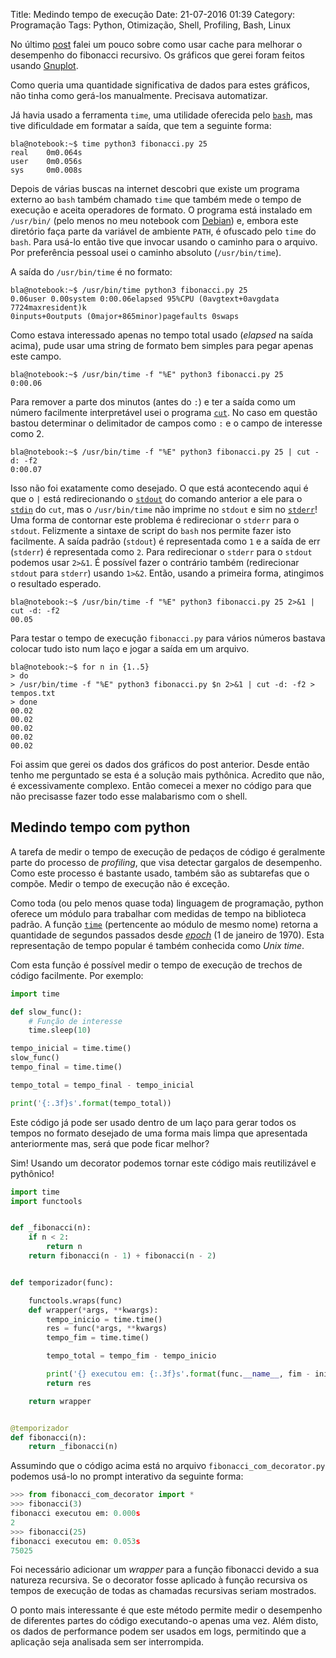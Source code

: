 Title: Medindo tempo de execução
Date: 21-07-2016 01:39
Category: Programação
Tags: Python, Otimização, Shell, Profiling, Bash, Linux

No último [post]({filename}/fibonacci_com_cache.md) falei um pouco sobre como
usar cache para melhorar o desempenho do fibonacci recursivo. Os gráficos que
gerei foram feitos usando [Gnuplot](http://www.gnuplot.info/).

Como queria uma quantidade significativa de dados para estes gráficos, não tinha
como gerá-los manualmente. Precisava automatizar.

Já havia usado a ferramenta `time`, uma utilidade oferecida pelo
[`bash`](https://en.wikipedia.org/wiki/Bash_%28Unix_shell%29), mas tive
dificuldade em formatar a saída, que tem a seguinte forma:
```shell
bla@notebook:~$ time python3 fibonacci.py 25
real	0m0.064s
user	0m0.056s
sys 	0m0.008s
```
Depois de várias buscas na internet descobri que existe um programa externo ao
`bash` também chamado `time` que também mede o tempo de execução e aceita
operadores de formato. O programa está instalado em `/usr/bin/` (pelo menos no
meu notebook com [Debian](https://www.debian.org/)) e, embora este diretório
faça parte da variável de ambiente `PATH`, é ofuscado pelo `time` do `bash`.
Para usá-lo então tive que invocar usando o caminho para o arquivo. Por preferência
pessoal usei o caminho absoluto (`/usr/bin/time`).

A saída do `/usr/bin/time` é no formato:
```shell
bla@notebook:~$ /usr/bin/time python3 fibonacci.py 25
0.06user 0.00system 0:00.06elapsed 95%CPU (0avgtext+0avgdata 7724maxresident)k
0inputs+0outputs (0major+865minor)pagefaults 0swaps
```
Como estava interessado apenas no tempo total usado (_elapsed_ na saída acima),
pude usar uma string de formato bem simples para pegar apenas este campo.
```shell
bla@notebook:~$ /usr/bin/time -f "%E" python3 fibonacci.py 25
0:00.06
```
Para remover a parte dos minutos (antes do `:`) e ter a saída como um número
facilmente interpretável usei o programa [`cut`](https://pt.wikipedia.org/wiki/Cut_%28Unix%29).
No caso em questão bastou determinar o delimitador de campos como `:` e o campo
de interesse como 2.
```shell
bla@notebook:~$ /usr/bin/time -f "%E" python3 fibonacci.py 25 | cut -d: -f2
0:00.07
```
Isso não foi exatamente como desejado. O que está acontecendo aqui é que o `|`
está redirecionando o [`stdout`](https://pt.wikipedia.org/wiki/Fluxos_padr%C3%A3o#Sa.C3.ADda_padr.C3.A3o_.28stdout.29)
do comando anterior a ele para o
[`stdin`](https://pt.wikipedia.org/wiki/Fluxos_padr%C3%A3o#Entrada_padr.C3.A3o_.28stdin.29)
do `cut`, mas o `/usr/bin/time` não imprime no `stdout` e sim no
[`stderr`](https://pt.wikipedia.org/wiki/Fluxos_padr%C3%A3o#Erro_padr.C3.A3o_.28stderr.29)!
Uma forma de contornar este problema é redirecionar o `stderr` para o `stdout`.
Felizmente a sintaxe de script do `bash` nos permite fazer isto facilmente.
A saída padrão (`stdout`) é representada como `1` e a saída de err (`stderr`) é
representada como `2`. Para redirecionar o `stderr` para o `stdout` podemos usar
`2>&1`. É possível fazer o contrário também (redirecionar `stdout` para `stderr`)
usando `1>&2`. Então, usando a primeira forma, atingimos o resultado esperado.
```shell
bla@notebook:~$ /usr/bin/time -f "%E" python3 fibonacci.py 25 2>&1 | cut -d: -f2
00.05
```
Para testar o tempo de execução `fibonacci.py` para vários números bastava colocar
tudo isto num laço e jogar a saída em um arquivo.
```shell
bla@notebook:~$ for n in {1..5}
> do
> /usr/bin/time -f "%E" python3 fibonacci.py $n 2>&1 | cut -d: -f2 > tempos.txt
> done
00.02
00.02
00.02
00.02
00.02
```

Foi assim que gerei os dados dos gráficos do post anterior. Desde então tenho me
perguntado se esta é a solução mais pythônica. Acredito que não, é excessivamente
complexo. Então comecei a mexer no código para que não precisasse fazer todo esse
malabarismo com o shell.

## Medindo tempo com python
A tarefa de medir o tempo de execução de pedaços de código é geralmente parte do
processo de _profiling_, que visa detectar gargalos de desempenho. Como este
processo é bastante usado, também são as subtarefas que o compõe. Medir o tempo
de execução não é exceção.

Como toda (ou pelo menos quase toda) linguagem de programação, python oferece um
módulo para trabalhar com medidas de tempo na biblioteca padrão. A função
[`time`](https://docs.python.org/3/library/time.html?highlight=time.time#time.time)
(pertencente ao módulo de mesmo nome) retorna a quantidade de segundos passados
desde [_epoch_](https://en.wikipedia.org/wiki/Unix_time) (1 de janeiro de 1970).
Esta representação de tempo popular é também conhecida como _Unix time_.

Com esta função é possível medir o tempo de execução de trechos de código facilmente.
Por exemplo:
```python
import time

def slow_func():
    # Função de interesse
    time.sleep(10)

tempo_inicial = time.time()
slow_func()
tempo_final = time.time()

tempo_total = tempo_final - tempo_inicial

print('{:.3f}s'.format(tempo_total))
```
Este código já pode ser usado dentro de um laço para gerar todos os tempos no
formato desejado de uma forma mais limpa que apresentada anteriormente mas, será
que pode ficar melhor?

Sim! Usando um decorator podemos tornar este código mais reutilizável e pythônico!
```python
import time
import functools


def _fibonacci(n):
    if n < 2:
        return n
    return fibonacci(n - 1) + fibonacci(n - 2)


def temporizador(func):

    functools.wraps(func)
    def wrapper(*args, **kwargs):
        tempo_inicio = time.time()
        res = func(*args, **kwargs)
        tempo_fim = time.time()

        tempo_total = tempo_fim - tempo_inicio

        print('{} executou em: {:.3f}s'.format(func.__name__, fim - inicio))
        return res

    return wrapper


@temporizador
def fibonacci(n):
    return _fibonacci(n)
```
Assumindo que o código acima está no arquivo `fibonacci_com_decorator.py` podemos
usá-lo no prompt interativo da seguinte forma:
```python
>>> from fibonacci_com_decorator import *
>>> fibonacci(3)
fibonacci executou em: 0.000s
2
>>> fibonacci(25)
fibonacci executou em: 0.053s
75025
```
Foi necessário adicionar um _wrapper_ para a função fibonacci devido a sua natureza
recursiva. Se o decorator fosse aplicado à função recursiva os tempos de execução
de todas as chamadas recursivas seriam mostrados.

O ponto mais interessante é que este método permite medir o desempenho de diferentes
partes do código executando-o apenas uma vez. Além disto, os dados de performance
podem ser usados em logs, permitindo que a aplicação seja analisada sem ser
interrompida.
